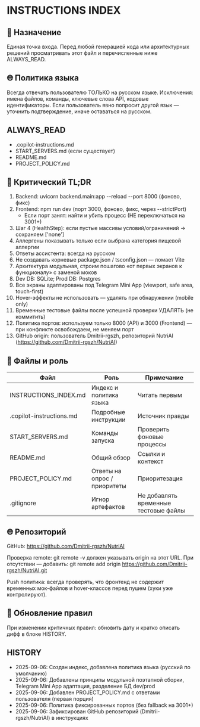 # INSTRUCTIONS INDEX
<!-- COPILOT:READ_BEFORE_ANY_CODE -->

## 🧭 Назначение
Единая точка входа. Перед любой генерацией кода или архитектурных решений просматривать этот файл и перечисленные ниже ALWAYS_READ.

## 🌐 Политика языка
Всегда отвечать пользователю ТОЛЬКО на русском языке. Исключения: имена файлов, команды, ключевые слова API, кодовые идентификаторы. Если пользователь явно попросит другой язык — уточнить подтверждение, иначе оставаться на русском.

## ALWAYS_READ
- .copilot-instructions.md
- START_SERVERS.md (если существует)
- README.md
 - PROJECT_POLICY.md

## 🔑 Критический TL;DR
1. Backend: uvicorn backend.main:app --reload --port 8000 (фоново, фикс)
2. Frontend: npm run dev (порт 3000, фоново, фикс, через --strictPort)
	- Если порт занят: найти и убить процесс (НЕ переключаться на 3001+)
3. Шаг 4 (HealthStep): если пустые массивы условий/ограничений → сохраняем ['none']
4. Аллергены показывать только если выбрана категория пищевой аллергии
5. Ответы ассистента: всегда на русском
6. Не создавать корневые package.json / tsconfig.json — ломает Vite
7. Архитектура модульная, строим пошагово «от первых экранов к функционалу» с заменой моков
8. Dev DB: SQLite; Prod DB: Postgres
9. Все экраны адаптированы под Telegram Mini App (viewport, safe area, touch-first)
10. Hover-эффекты не использовать — удалять при обнаружении (mobile only)
11. Временные тестовые файлы после успешной проверки УДАЛЯТЬ (не коммитить)
12. Политика портов: используем только 8000 (API) и 3000 (Frontend) — при конфликте освобождаем, не меняем порт
13. GitHub origin: пользователь Dmitrii-rgszh, репозиторий NutriAI (https://github.com/Dmitrii-rgszh/NutriAI)

## 📂 Файлы и роль
| Файл | Роль | Примечание |
|------|------|------------|
| INSTRUCTIONS_INDEX.md | Индекс и политика языка | Читать первым |
| .copilot-instructions.md | Подробные инструкции | Источник правды |
| START_SERVERS.md | Команды запуска | Проверить фоновые процессы |
| README.md | Общий обзор | Ссылки и контекст |
 | PROJECT_POLICY.md | Ответы на опрос / приоритеты | Приоритезация |
| .gitignore | Игнор артефактов | Не добавлять временные тестовые файлы |

## 🌐 Репозиторий
GitHub: https://github.com/Dmitrii-rgszh/NutriAI

Проверка remote: git remote -v должен указывать origin на этот URL. При отсутствии — добавить:
git remote add origin https://github.com/Dmitrii-rgszh/NutriAI.git

Push политика: всегда проверять, что фронтенд не содержит временных мок-файлов и hover-классов перед пушем (хуки уже контролируют).

## 🔄 Обновление правил
При изменении критичных правил: обновить дату и кратко описать дифф в блоке HISTORY.

## HISTORY
- 2025-09-06: Создан индекс, добавлена политика языка (русский по умолчанию)
- 2025-09-06: Добавлены принципы модульной поэтапной сборки, Telegram Mini App адаптация, разделение БД dev/prod
- 2025-09-06: Добавлен PROJECT_POLICY.md с ответами пользователя (первая порция)
- 2025-09-06: Политика фиксированных портов (без fallback на 3001+)
- 2025-09-06: Зафиксирован GitHub репозиторий (Dmitrii-rgszh/NutriAI) в инструкциях

